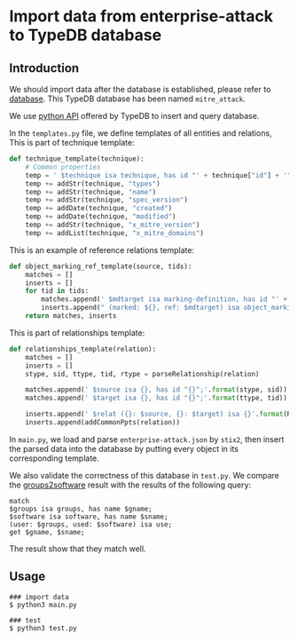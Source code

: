 # Import data from enterprise-attack to TypeDB database
## Introduction
We should import data after the database is established, please refer to [database](../database). This TypeDB database has been named `mitre_attack`.

We use [python API](https://docs.vaticle.com/docs/client-api/python) offered by TypeDB to insert and query database. 

In the `templates.py` file, we define templates of all entities and relations, This is part of technique template:

```python
def technique_template(technique):
    # Common properties
    temp = ' $technique isa technique, has id "' + technique["id"] + '"'
    temp += addStr(technique, "types")
    temp += addStr(technique, "name")
    temp += addStr(technique, "spec_version")
    temp += addDate(technique, "created")
    temp += addDate(technique, "modified")
    temp += addStr(technique, "x_mitre_version")
    temp += addList(technique, "x_mitre_domains")
```

This is an example of reference relations template:

```python
def object_marking_ref_template(source, tids):
    matches = []
    inserts = []
    for tid in tids:
        matches.append(' $mdtarget isa marking-definition, has id "' + tid + '";')
        inserts.append(" (marked: ${}, ref: $mdtarget) isa object_marking_refs;".format(source))
    return matches, inserts
```

This is part of relationships template:
```python
def relationships_template(relation):
    matches = []
    inserts = []
    stype, sid, ttype, tid, rtype = parseRelationship(relation)

    matches.append(' $source isa {}, has id "{}";'.format(stype, sid))
    matches.append(' $target isa {}, has id "{}";'.format(ttype, tid))

    inserts.append(' $relat ({}: $source, {}: $target) isa {}'.format(RELATION_ACTORS_MAPPING[rtype][0], RELATION_ACTORS_MAPPING[rtype][1], rtype))
    inserts.append(addCommonPpts(relation))
```

In `main.py`, we load and parse `enterprise-attack.json` by `stix2`, then insert the parsed data into the database by putting every object in its corresponding template.

We also validate the correctness of this database in `test.py`. We compare the [groups2software](../groups2software) result with the results of the following query:
```
match
$groups isa groups, has name $gname;
$software isa software, has name $sname;
(user: $groups, used: $software) isa use;
get $gname, $sname;
```
The result show that they match well.

## Usage

```shell
### import data
$ python3 main.py

### test
$ python3 test.py
```